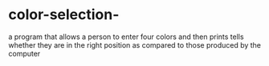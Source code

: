 # color-selection-
a program that allows a person to enter four colors and then prints tells whether they are in the right position as compared to those produced by the computer
